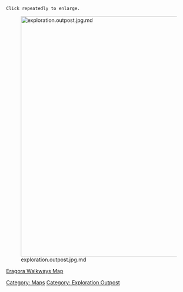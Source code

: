 `Click repeatedly to enlarge.`

<figure>
<img src="exploration.outpost.jpg.md" title="exploration.outpost.jpg.md"
width="650" alt="exploration.outpost.jpg.md" />
<figcaption aria-hidden="true">exploration.outpost.jpg.md</figcaption>
</figure>

[Eragora Walkways Map](Eragora_Walkways_Map "wikilink")  

[Category: Maps](Category:_Maps "wikilink") [Category: Exploration
Outpost](Category:_Exploration_Outpost "wikilink")
